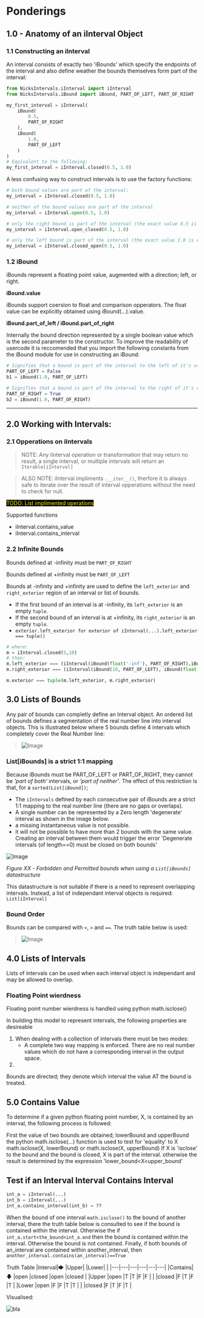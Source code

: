 # Ponderings

## 1.0 - Anatomy of an iInterval Object

### 1.1 Constructing an iInterval
An interval consists of exactly two 'iBounds' which specify the endpoints of the interval and also define weather the bounds themselves form part of the interval:

```python
from NicksIntervals.iInterval import iInterval
from NicksIntervals.iBound import iBound, PART_OF_LEFT, PART_OF_RIGHT

my_first_interval = iInterval(
	iBound(
		0.5,
		PART_OF_RIGHT
	),
	iBound(
		1.0,
		PART_OF_LEFT
	)
)
# Equivalent to the following:
my_first_interval = iInterval.closed(0.5, 1.0)
```

A less confusing way to construct intervals is to use the factory functions:

```python
# both bound values are part of the interval:
my_interval = iInterval.closed(0.5, 1.0)

# neither of the bound values are part of the interval
my_interval = iInterval.open(0.5, 1.0)

# only the right bound is part of the interval (the exact value 0.5 is excluded)
my_interval = iInterval.open_closed(0.5, 1.0)

# only the left bound is part of the interval (the exact value 1.0 is excluded)
my_interval = iInterval.closed_open(0.5, 1.0)
```
### 1.2 iBound
iBounds represent a floating point value, augmented with a direction; left, or right. 

**iBound.value**

iBounds support coersion to float and comparison opperators. The float value can be explicitly obtained using iBound(...).value.

**iBound.part_of_left / iBound.part_of_right**

Internally the bound direction represented by a single boolean value which is the second parameter to the constructor. To improve the readability of usercode it is reccomended that you import the following constants from the iBound module for use in constructing an iBound:
```python
# Signifies that a bound is part of the interval to the left of it's value:
PART_OF_LEFT = False
b1 = iBound(1.0, PART_OF_LEFT)

# Signifies that a bound is part of the interval to the right of it's value:
PART_OF_RIGHT = True
b2 = iBound(1.0, PART_OF_RIGHT)
```
***
## 2.0 Working with Intervals:
### 2.1 Opperations on iIntervals

> NOTE:
> Any iInterval operation or transformation that may return no result, a single interval, or multiple intervals will return an `Iterable[iInterval]`

> ALSO NOTE:
> iInterval impliments `.__iter__()`, therfore it is always safe to iterate over the result of interval opperations without the need to check for null.

<span style="color:yellow; background-color:black;">TODO: List implimented operations </span>

Supported functions
 - iInterval.contains_value
 - iInterval.contains_interval

### 2.2 Infinite Bounds
Bounds defined at -infinity must be `PART_OF_RIGHT`

Bounds defined at +infinity must be `PART_OF_LEFT`


Bounds at -infinity and +infinity are used to define the `left_exterior` and `right_exterior` region of an interval or list of bounds.
- If the first bound of an interval is at -infinity, its `left_exterior` is an empty `tuple`.
- If the second bound of an interval is at +infinity, its `right_exterior` is an empty `tuple`.
- `exterior.left_exterior for exterior of iInterval(...).left_exterior === tuple()`

```python
# where:
m = iInterval.closed(5,10)
# then:
m.left_exterior === (iInterval(iBound(float('-inf'), PART_OF_RIGHT),iBound(5, PART_OF_RIGHT)),)
m.right_exterior === (iInterval(iBound(10, PART_OF_LEFT), iBound(float('inf'), PART_OF_LEFT)),)

m.exterior === tuple(m.left_exterior, m.right_exterior)
```

## 3.0 Lists of Bounds

Any pair of bounds can completly define an Interval object. An ordered list of bounds defines a segmentation of the real number line into interval objects. This is illustrated below where 5 bounds define 4 intervals which completely cover the Real Number line:

>![Image](/img/02_numbered_hero.svg)

### List[iBounds] is a strict 1:1 mapping
Because iBounds must be PART_OF_LEFT or PART_OF_RIGHT, they cannot be _'part of both'_ intervals, or _'part of neither'_. The effect of this restriction is that, for a `sorted(List[iBound])`;
- The `iIntervals` defined by each consecutive pair of iBounds are a strict 1:1 mapping to the real number line (there are no gaps or overlaps).
- A single number can be represented by a Zero length 'degenerate' interval as shown in the image below.
- a missing instantaneous value is not possible.
- it will not be possible to have more than 2 bounds with the same value. Creating an interval between them would trigger the error 'Degenerate intervals (of length==0) must be closed on both bounds'


![Image](img/05_Forbidden_bounds_Bound_order.svg)

_Figure XX - Forbidden and Permitted bounds when using a `List[iBounds]` datastructure_

This datastructure is not suitable if there is a need to represent overlapping intervals. Instead, a list of independant interval objects is required: `List[iInterval]`

### Bound Order
Bounds can be compared with `<`, `>` and `==`. The truth table below is used:
>![Image](img/04_Bound_order.svg)
## 4.0 Lists of Intervals

Lists of intervals can be used when each interval object is independant and may be allowed to overlap.

### Floating Point wierdness
Floating point number wierdness is handled using python math.isclose()


In building this model to represent intervals, the following properties are desireable
 1. When dealing with a collection of intervals there must be two modes:
    - A complete two way mapping is enforced. There are no real number values  which do not have a corresponding interval in the output space.
 2. 


Bounds are directed; they denote which interval the value AT the bound is treated.



## 5.0 Contains Value

To determine if a given python floating point number, X,
is contained by an interval, the following process is followed:

First the value of two bounds are obtained; lowerBound and upperBound
the python math.isclose(...) function is used to test for 'equality' to X
math.isclose(X, lowerBound) or math.isclose(X, upperBound)
If X is 'isclose' to the bound and the bound is closed, X is part of the interval.
otherwise the result is determined by the expression
'lower_bound<X<upper_bound'

## Test if an Interval Interval Contains Interval


```python
int_a = iInterval(...)
int_b = iInterval(...)
int_a.contains_interval(int_b) = ??
```

When the bound of one interval `math.isclose()` to the bound of another interval, there the truth table below is consulted to see if the bound is contained within the interval. Otherwise the if `int_a.start<the_bound<int_a.end` then the bound is contained within the interval. Otherwise the bound is not contained. Finally, if both bounds of an_interval are contained within another_interval, then `another_interval.contains(an_interval)==True`

Truth Table
|Interval|🡆	|Upper|	|Lower|	|
|---|---|---|---|---|---|
|Contains|🡇	|open	|closed	|open	|closed	|
|Upper	|open	|T		|T		|F		|F		|
|		|closed	|F		|T		|F		|T		|
|Lower	|open	|F		|F		|T		|T		|
|		|closed	|F		|T		|F		|T		|


Visualised:

![bla](/img/03_contains_lower_upper_bounds.svg)